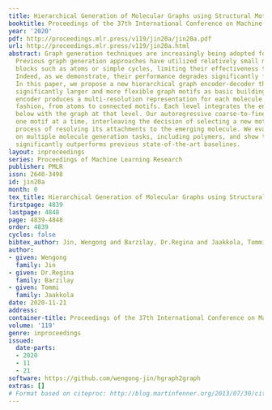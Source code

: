 ```yaml
---
title: Hierarchical Generation of Molecular Graphs using Structural Motifs
booktitle: Proceedings of the 37th International Conference on Machine Learning
year: '2020'
pdf: http://proceedings.mlr.press/v119/jin20a/jin20a.pdf
url: http://proceedings.mlr.press/v119/jin20a.html
abstract: Graph generation techniques are increasingly being adopted for drug discovery.
  Previous graph generation approaches have utilized relatively small molecular building
  blocks such as atoms or simple cycles, limiting their effectiveness to smaller molecules.
  Indeed, as we demonstrate, their performance degrades significantly for larger molecules.
  In this paper, we propose a new hierarchical graph encoder-decoder that employs
  significantly larger and more flexible graph motifs as basic building blocks. Our
  encoder produces a multi-resolution representation for each molecule in a fine-to-coarse
  fashion, from atoms to connected motifs. Each level integrates the encoding of constituents
  below with the graph at that level. Our autoregressive coarse-to-fine decoder adds
  one motif at a time, interleaving the decision of selecting a new motif with the
  process of resolving its attachments to the emerging molecule. We evaluate our model
  on multiple molecule generation tasks, including polymers, and show that our model
  significantly outperforms previous state-of-the-art baselines.
layout: inproceedings
series: Proceedings of Machine Learning Research
publisher: PMLR
issn: 2640-3498
id: jin20a
month: 0
tex_title: Hierarchical Generation of Molecular Graphs using Structural Motifs
firstpage: 4839
lastpage: 4848
page: 4839-4848
order: 4839
cycles: false
bibtex_author: Jin, Wengong and Barzilay, Dr.Regina and Jaakkola, Tommi
author:
- given: Wengong
  family: Jin
- given: Dr.Regina
  family: Barzilay
- given: Tommi
  family: Jaakkola
date: 2020-11-21
address: 
container-title: Proceedings of the 37th International Conference on Machine Learning
volume: '119'
genre: inproceedings
issued:
  date-parts:
  - 2020
  - 11
  - 21
software: https://github.com/wengong-jin/hgraph2graph
extras: []
# Format based on citeproc: http://blog.martinfenner.org/2013/07/30/citeproc-yaml-for-bibliographies/
---
```

